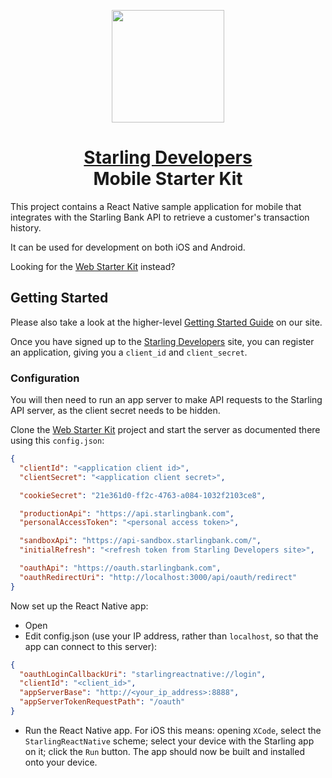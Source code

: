
<!-- Logo -->
<p align="center">
    <img height="180" width="180" src="https://www.starlingbank.com/static-files/developer-portal/github/starter-mobile.png">
</p>

<!-- Name -->
<h1 align="center">
  <a href="http://developer.starlingbank.com/get-started">Starling Developers</a>
  <br>Mobile Starter Kit
</h1>


This project contains a React Native sample application for mobile that integrates with the Starling Bank API to retrieve a customer's transaction history.

It can be used for development on both iOS and Android.

Looking for the [Web Starter Kit](https://github.com/starlingbank/starling-api-web-starter-kit) instead?

## Getting Started
Please also take a look at the higher-level [Getting Started Guide](http://developer.starlingbank.com/get-started) on our site.

Once you have signed up to the [Starling Developers](http://developer.starlingbank.com/signup/new) site, you can register an application, giving you a `client_id` and `client_secret`.

### Configuration

You will then need to run an app server to make API requests to the Starling API server, as the client secret needs to be hidden.
 
 Clone the [Web Starter Kit](https://github.com/starlingbank/starling-api-web-starter-kit#mobile-starter-kit-users) project and start the server as documented there using this `config.json`:

```JSON
{
  "clientId": "<application client id>",
  "clientSecret": "<application client secret>",

  "cookieSecret": "21e361d0-ff2c-4763-a084-1032f2103ce8",

  "productionApi": "https://api.starlingbank.com",
  "personalAccessToken": "<personal access token>",

  "sandboxApi": "https://api-sandbox.starlingbank.com/",
  "initialRefresh": "<refresh token from Starling Developers site>",

  "oauthApi": "https://oauth.starlingbank.com",
  "oauthRedirectUri": "http://localhost:3000/api/oauth/redirect"
}
```

Now set up the React Native app:
* Open
* Edit config.json (use your IP address, rather than `localhost`, so that the app can connect to this server):
```JSON
{
  "oauthLoginCallbackUri": "starlingreactnative://login",
  "clientId": "<client_id>",
  "appServerBase": "http://<your_ip_address>:8888",
  "appServerTokenRequestPath": "/oauth"
}
```
* Run the React Native app.
For iOS this means: opening `XCode`, select the `StarlingReactNative` scheme; select your device with the Starling app on it; click the `Run` button. The app should now be built and installed onto your device.
